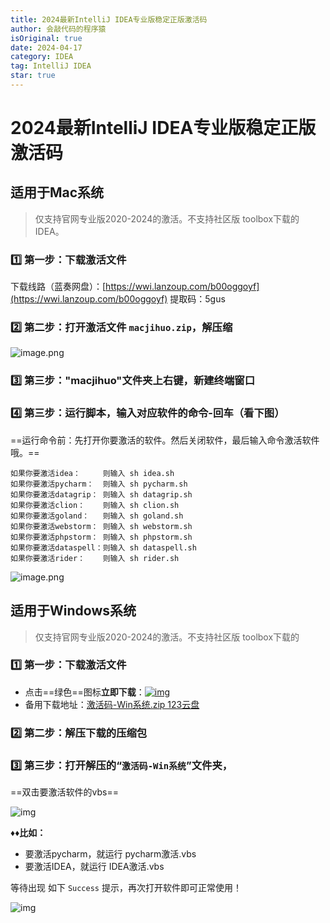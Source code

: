```yaml
---
title: 2024最新IntelliJ IDEA专业版稳定正版激活码
author: 会敲代码的程序猿
isOriginal: true
date: 2024-04-17
category: IDEA
tag: IntelliJ IDEA
star: true
---
```


# 2024最新IntelliJ IDEA专业版稳定正版激活码

## 适用于Mac系统

> 仅支持官网专业版2020-2024的激活。不支持社区版 toolbox下载的IDEA。

### 1️⃣ 第一步：下载激活文件

下载线路（蓝奏网盘）：[https://wwi.lanzoup.com/b00oggoyf](https://wwi.lanzoup.com/b00oggoyf)  提取码：5gus

### 2️⃣ 第二步：打开激活文件 `macjihuo.zip`，解压缩

![image.png](http://img.geekyspace.cn/pictures/2024/202404171725739.png)

### 3️⃣ 第三步："macjihuo"文件夹上右键，新建终端窗口

### 4️⃣ 第三步：运行脚本，输入对应软件的命令-回车（看下图）

==运行命令前：先打开你要激活的软件。然后关闭软件，最后输入命令激活软件哦。==

```shell
如果你要激活idea：     则输入 sh idea.sh
如果你要激活pycharm：  则输入 sh pycharm.sh
如果你要激活datagrip： 则输入 sh datagrip.sh
如果你要激活clion：    则输入 sh clion.sh
如果你要激活goland：   则输入 sh goland.sh
如果你要激活webstorm： 则输入 sh webstorm.sh
如果你要激活phpstorm： 则输入 sh phpstorm.sh
如果你要激活dataspell：则输入 sh dataspell.sh
如果你要激活rider：    则输入 sh rider.sh
```

![image.png](http://img.geekyspace.cn/pictures/2024/202404171714345.png)

## 适用于Windows系统

> 仅支持官网专业版2020-2024的激活。不支持社区版 toolbox下载的

### 1️⃣ 第一步：下载激活文件

* 点击==绿色==图标**立即下载**：[![img](http://img.geekyspace.cn/pictures/2024/202404171715739.png)](https://wwbn.lanzoul.com/i0nec17jg2lc)
* 备用下载地址：[激活码-Win系统.zip  123云盘](https://www.123pan.com/s/Zni0Vv-WaWx.html)

### 2️⃣ 第二步：解压下载的压缩包

### 3️⃣ 第三步：打开解压的“`激活码-Win系统`”文件夹，

==双击要激活软件的vbs==

![img](http://img.geekyspace.cn/pictures/2024/202404171718775.png)

**♦♦比如：**

* 要激活pycharm，就运行 pycharm激活.vbs
* 要激活IDEA，就运行 IDEA激活.vbs

等待出现 如下 `Success` 提示，再次打开软件即可正常使用！

![img](http://img.geekyspace.cn/pictures/2024/202404171718903.png)

